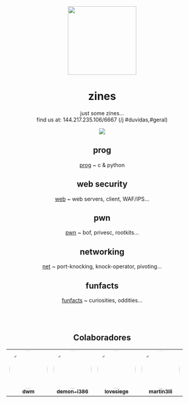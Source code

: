<div align="center">
  <img src="https://i.giphy.com/media/IbsQK6hbhJnuBqxzl5/source.gif" width="180"></img>
  <h1>zines</h1>
  <p>just some zines...<br>
  find us at: 144.217.235.106/6667 (/j #duvidas,#geral)
  </p>
  <img src="https://img.shields.io/badge/Status-In%20Progress-blueviolet?style=flat-square"></img>

## prog
[prog](prog/README.md) ~ c & python

## web security
[web](web/README.md) ~ web servers, client, WAF/IPS...

## pwn
[pwn](pwn/README.md) ~ bof, privesc, rootkits...

## networking
[net](net/README.md) ~ port-knocking, knock-operator, pivoting...

## funfacts
[funfacts](funfacts) ~ curiosities, oddities...

<br /><br />


## Colaboradores

<table>
  <tr>
    <td align="center"><a href="https://github.com/wtfflya"><img style="border-radius: 50%;" src="https://avatars0.githubusercontent.com/u/66546948?s=400&u=9090266363180fe29b12b53c0cbcb60f914090f0&v=4" width="100px;" alt=""/><br /><sub><b>dwm</b></sub></a><br />
       <td align="center"><a href="https://github.com/EtoYoshio"><img style="border-radius: 50%;" src="https://avatars0.githubusercontent.com/u/71338746?s=460&u=69ed3d908a8c679b8b000079e4a49372a137fe35&v=4" width="100px;" alt=""/><br /><sub><b>demon-i386</b></sub></a><br />
         <td align="center"><a href="https://github.com/lovesiege"><img style="border-radius: 50%;" src="https://avatars1.githubusercontent.com/u/70975237?s=400&u=7c6a68966aaa0eebfb13047fa0dddc4614ca6102&v=4" width="100px;" alt=""/><br /><sub><b>lovesiege</b></sub></a><br />
           <td align="center"><a href="https://github.com/martin3lli"><img style="border-radius: 50%;" src="https://avatars0.githubusercontent.com/u/44301274?s=400&u=aa24debc56cfe1a6baab4d0adfe6f727f2b81d14&v=4" width="100px;" alt=""/><br /><sub><b>martin3lli</b></sub></a><br />
  </tr>
</table>
